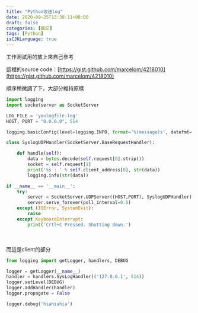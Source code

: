 ```yaml
---
title: "Python收送log"
date: 2020-09-25T13:38:11+08:00
draft: false
categories: [雜記]
tags: [Python]
isCJKLanguage: true
---
```

工作測試用的放上來自己參考
<!--more-->
這裡的source code：[https://gist.github.com/marcelom/4218010](https://gist.github.com/marcelom/4218010)
  
順序稍微調了下，大部分維持原樣
```:loggingServer.py
import logging
import socketserver as SocketServer

LOG_FILE = 'youlogfile.log'
HOST, PORT = "0.0.0.0", 514

logging.basicConfig(level=logging.INFO, format='%(message)s', datefmt='', filename=LOG_FILE, filemode='a')

class SyslogUDPHandler(SocketServer.BaseRequestHandler):

	def handle(self):
		data = bytes.decode(self.request[0].strip())
		socket = self.request[1]
		print('%s : ' % self.client_address[0], str(data))
		logging.info(str(data))

if __name__ == '__main__':
	try:
		server = SocketServer.UDPServer((HOST,PORT), SyslogUDPHandler)
		server.serve_forever(poll_interval=0.5)
	except (IOError, SystemExit):
		raise
	except KeyboardInterrupt:
		print('Crtl+C Pressed. Shutting down.')
```
<br></br>
而這是client的部分
```:loggingClient.py
from logging import getLogger, handlers, DEBUG

logger = getLogger(__name__)
handler = handlers.SysLogHandler(('127.0.0.1', 514))
logger.setLevel(DEBUG)
logger.addHandler(handler)
logger.propagate = False

logger.debug('hiahiahia')

```